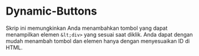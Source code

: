 # Dynamic-Buttons
Skrip ini memungkinkan Anda menambahkan tombol yang dapat menampilkan elemen `&lt;div>` yang sesuai saat diklik. Anda dapat dengan mudah menambah tombol dan elemen hanya dengan menyesuaikan ID di HTML.
